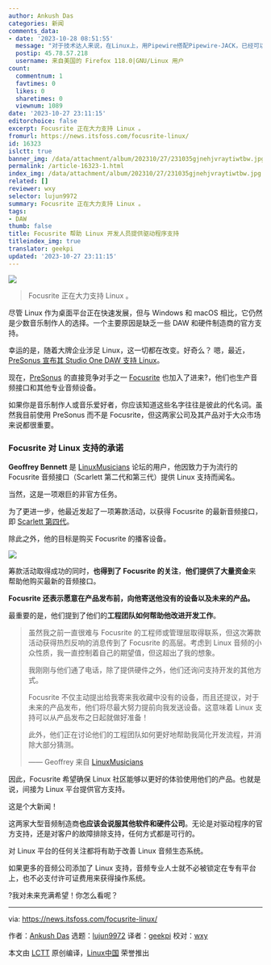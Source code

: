 ```yaml
---
author: Ankush Das
categories: 新闻
comments_data:
- date: '2023-10-28 08:51:55'
  message: "对于技术达人来说，在Linux上，用Pipewire搭配Pipewire-JACK，已经可以发挥Focusrite声卡的表现。<br />\r\n但相较于JACK，有官方支持自然更棒，音乐人用起来更舒心。对刚刚接触Linux、目前还不擅长配置Pipewire的音乐人，尤其受用。长远来看，更多的制作人可以享受到Linux的便利，岂不美哉。"
  postip: 45.78.57.218
  username: 来自美国的 Firefox 118.0|GNU/Linux 用户
count:
  commentnum: 1
  favtimes: 0
  likes: 0
  sharetimes: 0
  viewnum: 1089
date: '2023-10-27 23:11:15'
editorchoice: false
excerpt: Focusrite 正在大力支持 Linux 。
fromurl: https://news.itsfoss.com/focusrite-linux/
id: 16323
islctt: true
banner_img: /data/attachment/album/202310/27/231035gjnehjvraytiwtbw.jpg
permalink: /article-16323-1.html
index_img: /data/attachment/album/202310/27/231035gjnehjvraytiwtbw.jpg.thumb.jpg
related: []
reviewer: wxy
selector: lujun9972
summary: Focusrite 正在大力支持 Linux 。
tags:
- DAW
thumb: false
title: Focusrite 帮助 Linux 开发人员提供驱动程序支持
titleindex_img: true
translator: geekpi
updated: '2023-10-27 23:11:15'
---
```


![](/data/attachment/album/202310/27/231035gjnehjvraytiwtbw.jpg)



> 
> Focusrite 正在大力支持 Linux 。
> 
> 
> 


尽管 Linux 作为桌面平台正在快速发展，但与 Windows 和 macOS 相比，它仍然是少数音乐制作人的选择。一个主要原因是缺乏一些 DAW 和硬件制造商的官方支持。


幸运的是，随着大牌企业涉足 Linux，这一切都在改变。好奇么？ 嗯，最近，[PreSonus 宣布其 Studio One DAW 支持 Linux](/article-16254-1.html)。


现在，[PreSonus](https://www.presonus.com/) 的直接竞争对手之一 [Focusrite](https://focusrite.com/) 也加入了进来?，他们也生产音频接口和其他专业音频设备。


如果你是音乐制作人或音乐爱好者，你应该知道这些名字往往是彼此的代名词。虽然我目前使用 PreSonus 而不是 Focusrite，但这两家公司及其产品对于大众市场来说都很重要。


### Focusrite 对 Linux 支持的承诺


**Geoffrey Bennett** 是 [LinuxMusicians](https://linuxmusicians.com/) 论坛的用户，他因致力于为流行的 Focusrite 音频接口（Scarlett 第二代和第三代）提供 Linux 支持而闻名。


当然，这是一项艰巨的非官方任务。


为了更进一步，他最近发起了一项筹款活动，以获得 Focusrite 的最新音频接口，即 [Scarlett 第四代](https://focusrite.com/scarlett/4th-generation)。


除此之外，他的目标是购买 Focusrite 的播客设备。


![](/data/attachment/album/202310/27/231116h2tpl42tv7vtvrz7.jpg)


筹款活动取得成功的同时，**也得到了 Focusrite 的关注**，**他们提供了大量资金**来帮助他购买最新的音频接口。


**Focusrite 还表示愿意在产品发布前，向他寄送他没有的设备以及未来的产品。**


最重要的是，他们提到了他们的**工程团队如何帮助他改进开发工作**。



> 
> 虽然我之前一直很难与 Focusrite 的工程师或管理层取得联系，但这次筹款活动获得热烈反响的消息传到了 Focusrite 的高层。考虑到 Linux 音频的小众性质，我一直控制着自己的期望值，但这超出了我的想象。
> 
> 
> 我刚刚与他们通了电话，除了提供硬件之外，他们还询问支持开发的其他方式。
> 
> 
> Focusrite 不仅主动提出给我寄来我收藏中没有的设备，而且还提议，对于未来的产品发布，他们将尽最大努力提前向我发送设备。这意味着 Linux 支持可以从产品发布之日起就做好准备！
> 
> 
> 此外，他们正在讨论他们的工程团队如何更好地帮助我简化开发流程，并消除大部分猜测。
> 
> 
> —— Geoffrey 来自 [LinuxMusicians](https://linuxmusicians.com/viewtoindex_img.php?t=26173&start=15)
> 
> 
> 


因此，Focusrite 希望确保 Linux 社区能够以更好的体验使用他们的产品。也就是说，间接为 Linux 平台提供官方支持。


这是个大新闻！


这两家大型音频制造商**也应该会说服其他软件和硬件公司**。无论是对驱动程序的官方支持，还是对客户的故障排除支持，任何方式都是可行的。


对 Linux 平台的任何关注都将有助于改善 Linux 音频生态系统。


如果更多的音频公司添加了 Linux 支持，音频专业人士就不必被锁定在专有平台上，也不必支付许可证费用来获得操作系统。


?我对未来充满希望！你怎么看呢？




---


via: <https://news.itsfoss.com/focusrite-linux/>


作者：[Ankush Das](https://news.itsfoss.com/author/ankush/) 选题：[lujun9972](https://github.com/lujun9972) 译者：[geekpi](https://github.com/geekpi) 校对：[wxy](https://github.com/wxy)


本文由 [LCTT](https://github.com/LCTT/TranslateProject) 原创编译，[Linux中国](https://linux.cn/) 荣誉推出